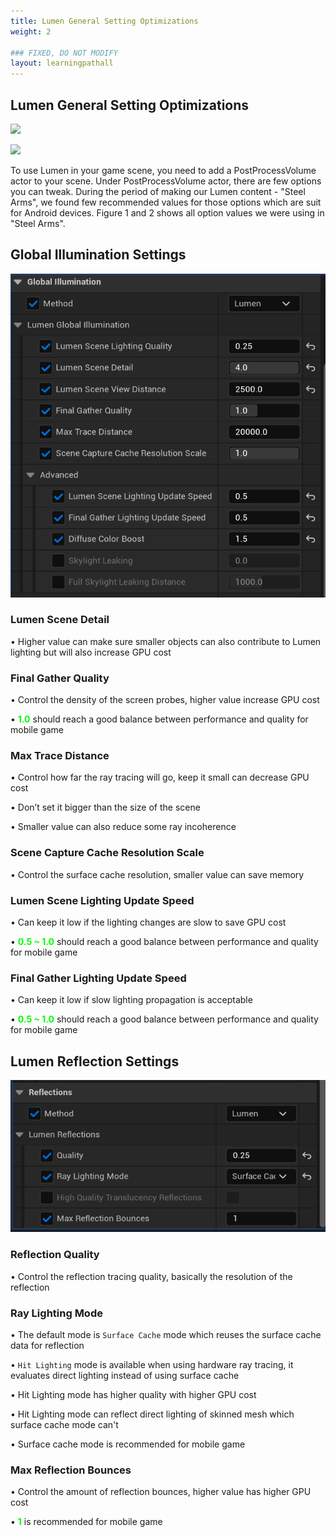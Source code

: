 ```yaml
---
title: Lumen General Setting Optimizations
weight: 2

### FIXED, DO NOT MODIFY
layout: learningpathall
---
```


## Lumen General Setting Optimizations

![](images/Garage.png)

![](images/Garage2.png)

To use Lumen in your game scene, you need to add a PostProcessVolume actor to your scene. Under PostProcessVolume actor, there are few options you can tweak. During the period of making our Lumen content - "Steel Arms", we found few recommended values for those options which are suit for Android devices. Figure 1 and 2 shows all option values we were using in "Steel Arms".

## Global Illumination Settings
![](images/gl-setting.png "Figure1. These global illumination parameters are used in our Lumen content - Steel Arms.")

### Lumen Scene Detail
•	Higher value can make sure smaller objects can also contribute to Lumen lighting but will also increase GPU cost

### Final Gather Quality
•	Control the density of the screen probes, higher value increase GPU cost 

•	<font color=#00FF00>**1.0**</font> should reach a good balance between performance and quality for mobile game

### Max Trace Distance
•	Control how far the ray tracing will go, keep it small can decrease GPU cost

•	Don’t set it bigger than the size of the scene

•	Smaller value can also reduce some ray incoherence

### Scene Capture Cache Resolution Scale
•	Control the surface cache resolution, smaller value can save memory

### Lumen Scene Lighting Update Speed
•	Can keep it low if the lighting changes are slow to save GPU cost

•	<font color=#00FF00>**0.5 ~ 1.0**</font> should reach a good balance between performance and quality for mobile game

### Final Gather Lighting Update Speed
•	Can keep it low if slow lighting propagation is acceptable

•	<font color=#00FF00>**0.5 ~ 1.0**</font> should reach a good balance between performance and quality for mobile game

 
 ## Lumen Reflection Settings
![](images/reflection-setting.png "Figure 2. These reflection parameters are used in our Lumen content - Steel Arms.")

### Reflection Quality
•	Control the reflection tracing quality, basically the resolution of the reflection

### Ray Lighting Mode
•	The default mode is `Surface Cache` mode which reuses the surface cache data for reflection 

•	`Hit Lighting` mode is available when using hardware ray tracing, it evaluates direct lighting instead of using surface cache

•	Hit Lighting mode has higher quality with higher GPU cost

•	Hit Lighting mode can reflect direct lighting of skinned mesh which surface cache mode can't

•	Surface cache mode is recommended for mobile game

### Max Reflection Bounces
•	Control the amount of reflection bounces, higher value has higher GPU cost

•	<font color=#00FF00>**1**</font> is recommended for mobile game


